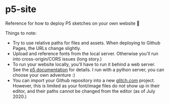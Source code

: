 p5-site
=======

Reference for how to deploy P5 sketches on your own website 👋

Things to note:

- Try to use relative paths for files and assets. When deploying to Github Pages, the URLs change slightly.
- Upload and reference fonts from the local server. Otherwise you'll run into cross-origin/CORS issues (long story.)
- To run your website locally, you'll have to run it behind a web server. See the [p5 documentation](https://github.com/processing/p5.js/wiki/Local-server) for details. I run with a python server, you can choose your own adventure :)
- You can import your Github repository into a new [glitch.com](https://glitch.com) project. However, this is limited as your font/image files do not show up in their editor, and their paths cannot be changed from the editor (as of July 2020.)
